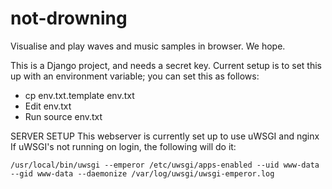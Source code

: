 # not-drowning
Visualise and play waves and music samples in browser. We hope.

This is a Django project, and needs a secret key. Current setup is to set this up with an environment variable; you can set this as follows:
  - cp env.txt.template env.txt
  - Edit env.txt
  - Run source env.txt

SERVER SETUP
This webserver is currently set up to use uWSGI and nginx
If uWSGI's not running on login, the following will do it: 
```
/usr/local/bin/uwsgi --emperor /etc/uwsgi/apps-enabled --uid www-data --gid www-data --daemonize /var/log/uwsgi/uwsgi-emperor.log
```
